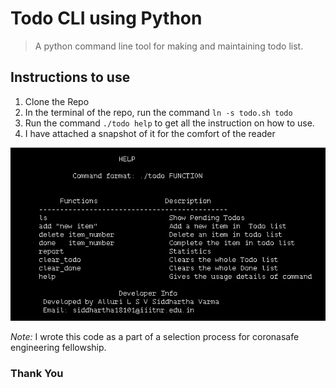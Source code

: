 # Todo CLI using Python
> A python command line tool for making and maintaining todo list.

## Instructions to use
1. Clone the Repo
2. In the terminal of the repo, run the command `ln -s todo.sh todo`
3. Run the command `./todo help` to get all the instruction on how to use.
4. I have attached a snapshot of it for the comfort of the reader

![Screenshot of instructions](Help.jpeg)

*Note:* I wrote this code as a part of a selection process for coronasafe engineering fellowship. 

### Thank You
